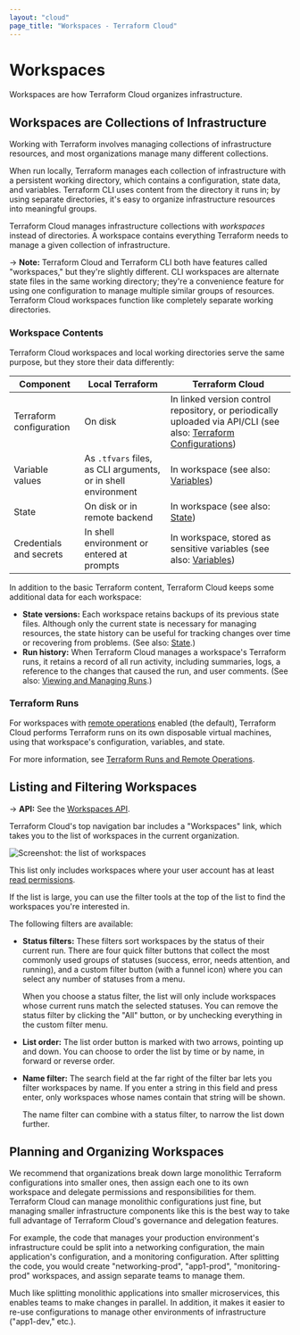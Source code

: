 ```yaml
---
layout: "cloud"
page_title: "Workspaces - Terraform Cloud"
---
```


# Workspaces

Workspaces are how Terraform Cloud organizes infrastructure.

## Workspaces are Collections of Infrastructure

Working with Terraform involves managing collections of infrastructure resources, and most organizations manage many different collections.

When run locally, Terraform manages each collection of infrastructure with a persistent working directory, which contains a configuration, state data, and variables. Terraform CLI uses content from the directory it runs in; by using separate directories, it's easy to organize infrastructure resources into meaningful groups.

Terraform Cloud manages infrastructure collections with _workspaces_ instead of directories. A workspace contains everything Terraform needs to manage a given collection of infrastructure.

-> **Note:** Terraform Cloud and Terraform CLI both have features called "workspaces," but they're slightly different. CLI workspaces are alternate state files in the same working directory; they're a convenience feature for using one configuration to manage multiple similar groups of resources. Terraform Cloud workspaces function like completely separate working directories.

### Workspace Contents

Terraform Cloud workspaces and local working directories serve the same purpose, but they store their data differently:

Component | Local Terraform | Terraform Cloud
--|--|--
Terraform configuration | On disk | In linked version control repository, or periodically uploaded via API/CLI (see also: [Terraform Configurations](./configurations.html))
Variable values | As `.tfvars` files, as CLI arguments, or in shell environment | In workspace (see also: [Variables](./variables.html))
State | On disk or in remote backend | In workspace (see also: [State](./state.html))
Credentials and secrets | In shell environment or entered at prompts | In workspace, stored as sensitive variables (see also: [Variables](./variables.html))

In addition to the basic Terraform content, Terraform Cloud keeps some additional data for each workspace:

- **State versions:** Each workspace retains backups of its previous state files. Although only the current state is necessary for managing resources, the state history can be useful for tracking changes over time or recovering from problems. (See also: [State](./state.html).)
- **Run history:** When Terraform Cloud manages a workspace's Terraform runs, it retains a record of all run activity, including summaries, logs, a reference to the changes that caused the run, and user comments. (See also: [Viewing and Managing Runs](../run/manage.html).)

### Terraform Runs

For workspaces with [remote operations](../run/index.html) enabled (the default), Terraform Cloud performs Terraform runs on its own disposable virtual machines, using that workspace's configuration, variables, and state.

For more information, see [Terraform Runs and Remote Operations](../run/index.html).

## Listing and Filtering Workspaces

-> **API:** See the [Workspaces API](../api/workspaces.html).

Terraform Cloud's top navigation bar includes a "Workspaces" link, which takes you to the list of workspaces in the current organization.

![Screenshot: the list of workspaces](./images/index-list.png)

This list only includes workspaces where your user account has at least [read permissions](../users-teams-organizations/permissions.html).

If the list is large, you can use the filter tools at the top of the list to find the workspaces you're interested in.

The following filters are available:

- **Status filters:** These filters sort workspaces by the status of their current run. There are four quick filter buttons that collect the most commonly used groups of statuses (success, error, needs attention, and running), and a custom filter button (with a funnel icon) where you can select any number of statuses from a menu.

    When you choose a status filter, the list will only include workspaces whose current runs match the selected statuses. You can remove the status filter by clicking the "All" button, or by unchecking everything in the custom filter menu.
- **List order:** The list order button is marked with two arrows, pointing up and down. You can choose to order the list by time or by name, in forward or reverse order.
- **Name filter:** The search field at the far right of the filter bar lets you filter workspaces by name. If you enter a string in this field and press enter, only workspaces whose names contain that string will be shown.

    The name filter can combine with a status filter, to narrow the list down further.


## Planning and Organizing Workspaces

We recommend that organizations break down large monolithic Terraform configurations into smaller ones, then assign each one to its own workspace and delegate permissions and responsibilities for them. Terraform Cloud can manage monolithic configurations just fine, but managing smaller infrastructure components like this is the best way to take full advantage of Terraform Cloud's governance and delegation features.

For example, the code that manages your production environment's infrastructure could be split into a networking configuration, the main application's configuration, and a monitoring configuration. After splitting the code, you would create "networking-prod", "app1-prod", "monitoring-prod" workspaces, and assign separate teams to manage them.

Much like splitting monolithic applications into smaller microservices, this enables teams to make changes in parallel. In addition, it makes it easier to re-use configurations to manage other environments of infrastructure ("app1-dev," etc.).
